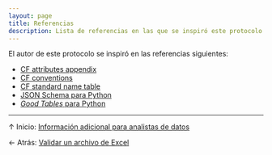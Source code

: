 ```yaml
---
layout: page
title: Referencias
description: Lista de referencias en las que se inspiró este protocolo
---
```


El autor de este protocolo se inspiró en las referencias siguientes:

- [CF attributes appendix](http://cfconventions.org/cf-conventions/cf-conventions.html#attribute-appendix)
- [CF conventions](http://en.wikipedia.org/wiki/Climate_and_Forecast_Metadata_Conventions)
- [CF standard name table](http://cfconventions.org/Data/cf-standard-names/27/build/cf-standard-name-table.html)
- [JSON Schema para Python](https://github.com/Julian/jsonschema)
- [_Good Tables_ para Python](https://frictionlessdata.io/specs/tabular-data-package/)



---

&uarr; Inicio: [Información adicional para analistas de datos](index.html)

&larr; Atrás: [Validar un archivo de Excel](validacion.html)
